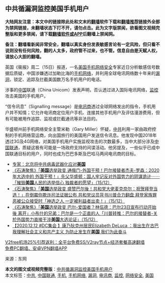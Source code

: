  <h2>中共循漏洞监控美国手机用户</h2> <p class="notice"><b>大陆网友注意：本文中的链接除此处和文末的<a href="https://github.com/bannedbook/fanqiang" >翻墙</a>软件下载和<a href="https://github.com/killgcd/justmysocks/blob/master/README.md">翻墙推荐</a>链接外全部为禁网链接，未翻墙状态下打不开，请勿点击。此为文字版禁闻，欲看图文视频完整版和更多禁闻，请下载<a href="https://github.com/bannedbook/fanqiang">翻墙软件或APP</a>后翻墙上禁闻网。</p><p>备注：翻墙看新闻非常安全，翻墙以真实身份发表敏感言论有一定风险，但只看不说则没有任何风险，翻的人太多，政府管不过来，也不管。信息自由是天赋人权，请放心大胆的翻墙。</b></p>  <div class="entry"> <p id="conimg">英国《衞报》周二（15日）报道，一名<a href="https://www.bannedbook.org/bnews/tag/%e7%be%8e%e5%9b%bd/" class="st_tag internal_tag" rel="tag" title="标签 美国 下的日志">美国</a><a href="https://www.bannedbook.org/bnews/tag/%e6%89%8b%e6%9c%ba/" class="st_tag internal_tag" rel="tag" title="标签 手机 下的日志">手机</a><a href="https://www.bannedbook.org/bnews/tag/%e7%bd%91%e7%bb%9c%e5%ae%89%e5%85%a8/" class="st_tag internal_tag" rel="tag" title="标签 网络安全 下的日志">网络安全</a>专家近日分析敏感信号数据后质疑，中国涉嫌透过加勒比海的<a href="https://www.bannedbook.org/bnews/tag/%E6%89%8B%E6%9C%BA%E7%BD%91%E7%BB%9C/" class="st_tag internal_tag" rel="tag" title="标签 手机网络 下的日志">手机网络</a>，并利用全球电讯网络数十年来的<a href="https://www.bannedbook.org/bnews/tag/%e6%bc%8f%e6%b4%9e/" class="st_tag internal_tag" rel="tag" title="标签 漏洞 下的日志">漏洞</a>，锁定、追踪及拦截美国数万名手机用户的电话。</p> <p>涉事的<span class='wp_keywordlink_affiliate'><a href="https://www.bannedbook.org/" title="中国" target="_blank">中国</a></span>联通（China Unicom）发表声明，否认透过进入国际电讯网络，<a href="https://www.bannedbook.org/bnews/tag/%e7%9b%91%e6%8e%a7/" class="st_tag internal_tag" rel="tag" title="标签 监控 下的日志">监控</a>攻击美国的手机用户。</p> <p>&#8220;信令讯息&#8221;（Signalling message）是<a href="https://www.bannedbook.org/bnews/tag/%E7%94%B5%E8%AE%AF%E5%95%86/" class="st_tag internal_tag" rel="tag" title="标签 电讯商 下的日志">电讯商</a>透过全球网络发出的指令，手机用户并不知情；它允许电讯商定位用户手机、连接其他手机用户及评估漫游费用，但有可能被用作追踪、监视或拦截通讯等非法目的。</p>  <p>华盛顿州前手机网络安全主管米勒（Gary Miller）怀疑，<a href="https://www.bannedbook.org/bnews/tag/%e4%b8%ad%e5%85%b1/" class="st_tag internal_tag" rel="tag" title="标签 中共 下的日志">中共</a>利用一家由政府控制的手机网络营运商，向出国旅行的美国用户发送信令讯息。他发现中国2018年透过3G及4G网络，对美国手机用户实施监视攻击的次数最多，当中大部分涉及<a href="https://www.bannedbook.org/bnews/tag/%E4%B8%AD%E5%9B%BD%E8%81%94%E9%80%9A/" class="st_tag internal_tag" rel="tag" title="标签 中国联通 下的日志">中国联通</a>，质疑这极有可能是一场政府支持的间谍活动。他另提及，一些似乎已成中国联通目标的用户，同时也成为巴巴多斯及巴哈马两间电讯商的目标。</p> <ul class='op-related-articles' title='相关阅读'> <li><a href='https://www.bannedbook.org/bnews/cbnews/20201216/1448473.html' target='_blank'>专家：北京将中共病毒武器化应对<b>美国</b></a></li> <li><a href='https://www.bannedbook.org/bnews/bannedvideo/20201216/1448472.html' target='_blank'>《石涛聚焦》「<b>美国</b>选举政变 通俄门-外国干预！巴尔接替者杰夫-罗森：2020年大选中的 外国干预！」先父华盛顿：国人牢记反对外国势力的阴谋诡计⋯⋯「摧毁<b>美国</b>人民的选举信心 独裁者的愿望」（15/12）</a></li> <li><a href='https://www.bannedbook.org/bnews/bannedvideo/20201216/1448471.html' target='_blank'>《石涛聚焦》「<b>美国</b>选举政变 盛赞巴尔後！共和党大佬麦克奈尔：祝贺拜登当选！」在倒霉你欺诈司法证据公布 共和党议员背书川普合力翻盘 拜登家族罪恶被公众接受时「神选之人 一定被利益者出卖！」（15/12）</a></li> <li><a href='https://www.bannedbook.org/bnews/bannedvideo/20201216/1448470.html' target='_blank'>《石涛聚焦》「<b>美国</b>选举政变 巴尔-爱国者？林伍德：巴尔23日宣布行动开始後 离开」小布什的兄弟：巴尔是一个正直的人「川普转推：巴尔的接替者-关於外国势力直接干涉<b>美国</b>大选论证」（15/12）</a></li> <li><a href='https://www.bannedbook.org/bnews/bannedvideo/20201216/1448464.html' target='_blank'>【2020.12.12 #DC集会 】康乃狄克州居民Elizabeth DeLuca ：我出生在古巴  我理解社会主义和共产主义  为防止发生在<b>美国</b> 我们为此奋斗</a></li> </ul> <p class="texttj"> <a href="https://github.com/bannedbook/fanqiang/wiki/V2ray%E6%9C%BA%E5%9C%BA" target="_blank">V2free机场25%引荐返利：全平台免费SS/V2ray节点+经济套餐高速翻墙</a><br/> <a href="https://github.com/bannedbook/fanqiang/wiki/%E7%A6%81%E9%97%BB%E7%BD%91%E5%AE%89%E5%8D%93%E7%BF%BB%E5%A2%99%E6%96%B0%E9%97%BBAPP" target="_blank">免费PC翻墙、安卓VPN翻墙APP</a></p><p> 来源：东网 </p><a name='sharetosocial'></a>       <div><b>本文的图文或视频完整版</b>：<a href='https://www.bannedbook.org/bnews/cbnews/20201216/1448476.html'>中共循漏洞监控美国手机用户</a></div>  </div><!--END ENTRY--> <div class="postfooter"> <div>本文标签：<a href="https://www.bannedbook.org/bnews/tag/%e4%b8%ad%e5%85%b1/" rel="tag">中共</a>, <a href="https://www.bannedbook.org/bnews/tag/%E4%B8%AD%E5%9B%BD%E8%81%94%E9%80%9A/" rel="tag">中国联通</a>, <a href="https://www.bannedbook.org/bnews/tag/%e6%89%8b%e6%9c%ba/" rel="tag">手机</a>, <a href="https://www.bannedbook.org/bnews/tag/%E6%89%8B%E6%9C%BA%E7%BD%91%E7%BB%9C/" rel="tag">手机网络</a>, <a href="https://www.bannedbook.org/bnews/tag/%e6%bc%8f%e6%b4%9e/" rel="tag">漏洞</a>, <a href="https://www.bannedbook.org/bnews/tag/%E7%94%B5%E8%AE%AF%E5%95%86/" rel="tag">电讯商</a>, <a href="https://www.bannedbook.org/bnews/tag/%e7%9b%91%e6%8e%a7/" rel="tag">监控</a>, <a href="https://www.bannedbook.org/bnews/tag/%e7%bd%91%e7%bb%9c%e5%ae%89%e5%85%a8/" rel="tag">网络安全</a>, <a href="https://www.bannedbook.org/bnews/tag/%e7%be%8e%e5%9b%bd/" rel="tag">美国</a></div>  </div><!--END POSTFOOTER--> 